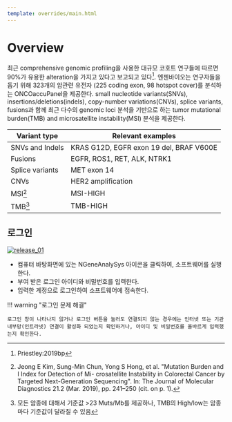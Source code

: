 ```yaml
---
template: overrides/main.html
---
```


# Overview

최근 comprehensive genomic profiling을 사용한 대규모 코호트 연구들에 따르면 90%가 유용한 alteration을 가지고 있다고 보고되고 있다[^1]. 
엔젠바이오는 연구자들을 돕기 위해 323개의 암관련 유전자 (225 coding exon, 98 hotspot cover)를 분석하는 ONCOaccuPanel을 제공한다. 
small nucleotide variants(SNVs), insertions/deletions(indels), copy-number variations(CNVs), splice variants, fusions과 함께 
최근 다수의 genomic loci 분석을 기반으로 하는 tumor mutational burden(TMB) and microsatellite instability(MSI) 분석을 제공한다.

  [^1]: 
    Priestley:2019bp

| Variant type          | Relevant examples            |
|-----------------------|------------------------------|
|SNVs and Indels        | KRAS G12D, EGFR exon 19 del, BRAF V600E|
|Fusions                | EGFR, ROS1, RET, ALK, NTRK1            |
|Splice variants        | MET exon 14                            |
|CNVs                   | HER2 amplification                      |
|MSI[^2]                    | MSI-HIGH                               |
|TMB[^3]                    | TMB-HIGH                               |

  [^2]:
    Jeong E Kim, Sung-Min Chun, Yong S Hong, et al. "Mutation Burden and I Index for Detection of Mi- crosatellite Instability in Colorectal Cancer by Targeted Next-Generation Sequencing". In: The Journal of Molecular Diagnostics 21.2 (Mar. 2019), pp. 241–250 (cit. on p. 1).
  [^3]:
    모든 암종에 대해서 기준값 >23 Muts/Mb를 제공하나, TMB의 High/low는 암종마다 기준값이 달라질 수 있음

## 로그인 

[![release_01][1]][1]

  [1]: ../../../assets/screenshots/login_01.png

- 컴퓨터 바탕화면에 있는 NGeneAnalySys 아이콘을 클릭하여, 소프트웨어를 실행한다.
- 부여 받은 로그인 아이디와 비밀번호를 입력한다.
- 입력한 계정으로 로그인하여 소프트웨어에 접속한다.


!!! warning "로그인 문제 해결"

	로그인 창이 나타나지 않거나 로그인 버튼을 눌러도 연결되지 않는 경우에는 인터넷 또는 기관 내부망(인트라넷) 연결이 활성화 되었는지 확인하거나, 아이디 및 비밀번호를 올바르게 입력했는지 확인한다.
